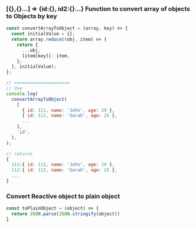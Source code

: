 
### [{},{}...] => {id:{}, id2:{}...}  Function to convert array of objects to Objects by key

```js
const convertArrayToObject = (array, key) => {
  const initialValue = {};
  return array.reduce((obj, item) => {
    return {
      ...obj,
      [item[key]]: item,
    };
  }, initialValue);
};

// =====================
// Use
console.log(
  convertArrayToObject(
    [
      { id: 111, name: 'John', age: 29 },
      { id: 112, name: 'Sarah', age: 25 },
      ...
    ],
    'id',
  ),
);

// returns
{
  111:{ id: 111, name: 'John', age: 29 },
  112:{ id: 112, name: 'Sarah', age: 25 },
  ...
}

```
### Convert Reactive object to plain object
```js
const toPlainObject = (object) => {
  return JSON.parse(JSON.stringify(object))
}
```
